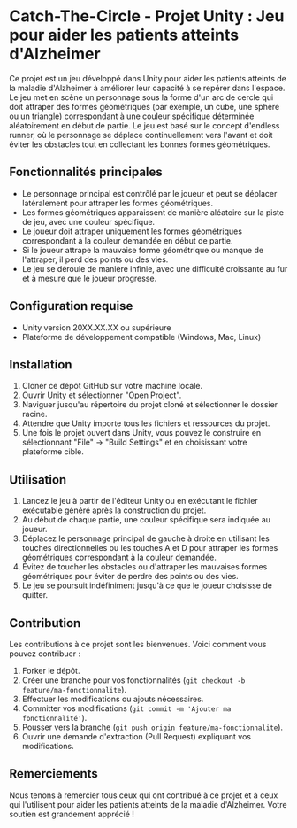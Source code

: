 # Catch-The-Circle - Projet Unity : Jeu pour aider les patients atteints d'Alzheimer

Ce projet est un jeu développé dans Unity pour aider les patients atteints de la maladie d'Alzheimer à améliorer leur capacité à se repérer dans l'espace. Le jeu met en scène un personnage sous la forme d'un arc de cercle qui doit attraper des formes géométriques (par exemple, un cube, une sphère ou un triangle) correspondant à une couleur spécifique déterminée aléatoirement en début de partie. Le jeu est basé sur le concept d'endless runner, où le personnage se déplace continuellement vers l'avant et doit éviter les obstacles tout en collectant les bonnes formes géométriques.

## Fonctionnalités principales

- Le personnage principal est contrôlé par le joueur et peut se déplacer latéralement pour attraper les formes géométriques.
- Les formes géométriques apparaissent de manière aléatoire sur la piste de jeu, avec une couleur spécifique.
- Le joueur doit attraper uniquement les formes géométriques correspondant à la couleur demandée en début de partie.
- Si le joueur attrape la mauvaise forme géométrique ou manque de l'attraper, il perd des points ou des vies.
- Le jeu se déroule de manière infinie, avec une difficulté croissante au fur et à mesure que le joueur progresse.

## Configuration requise

- Unity version 20XX.XX.XX ou supérieure
- Plateforme de développement compatible (Windows, Mac, Linux)

## Installation

1. Cloner ce dépôt GitHub sur votre machine locale.
2. Ouvrir Unity et sélectionner "Open Project".
3. Naviguer jusqu'au répertoire du projet cloné et sélectionner le dossier racine.
4. Attendre que Unity importe tous les fichiers et ressources du projet.
5. Une fois le projet ouvert dans Unity, vous pouvez le construire en sélectionnant "File" -> "Build Settings" et en choisissant votre plateforme cible.

## Utilisation

1. Lancez le jeu à partir de l'éditeur Unity ou en exécutant le fichier exécutable généré après la construction du projet.
2. Au début de chaque partie, une couleur spécifique sera indiquée au joueur.
3. Déplacez le personnage principal de gauche à droite en utilisant les touches directionnelles ou les touches A et D pour attraper les formes géométriques correspondant à la couleur demandée.
4. Évitez de toucher les obstacles ou d'attraper les mauvaises formes géométriques pour éviter de perdre des points ou des vies.
5. Le jeu se poursuit indéfiniment jusqu'à ce que le joueur choisisse de quitter.

## Contribution

Les contributions à ce projet sont les bienvenues. Voici comment vous pouvez contribuer :

1. Forker le dépôt.
2. Créer une branche pour vos fonctionnalités (`git checkout -b feature/ma-fonctionnalite`).
3. Effectuer les modifications ou ajouts nécessaires.
4. Committer vos modifications (`git commit -m 'Ajouter ma fonctionnalité'`).
5. Pousser vers la branche (`git push origin feature/ma-fonctionnalite`).
6. Ouvrir une demande d'extraction (Pull Request) expliquant vos modifications.


## Remerciements

Nous tenons à remercier tous ceux qui ont contribué à ce projet et à ceux qui l'utilisent pour aider les patients atteints de la maladie d'Alzheimer. Votre soutien est grandement apprécié !


